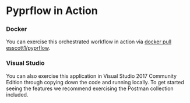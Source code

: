 # Pyprflow in Action

### Docker
You can exercise this orchestrated workflow in action via [docker pull esscott1/pyprflow](https://hub.docker.com/r/esscott1/pyprflow/).

### Visual Studio
You can also exercise this application in Visual Studio 2017 Community Edition through copying down the code and running locally.
To get started seeing the features we recommend exercising the Postman collection included.